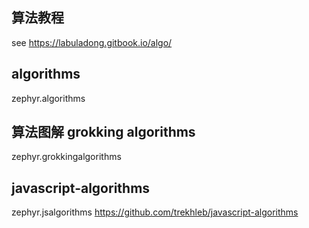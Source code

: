 ## 算法教程
see https://labuladong.gitbook.io/algo/

## algorithms
zephyr.algorithms

## 算法图解 grokking algorithms
zephyr.grokkingalgorithms

## javascript-algorithms
zephyr.jsalgorithms
https://github.com/trekhleb/javascript-algorithms